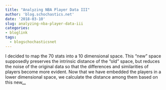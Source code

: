 ```yaml
---
title: "Analyzing NBA Player Data III"
author: 'blog.schochastics.net'
date: '2018-03-10'
slug: analyzing-nba-player-data-iii
categories:
- bloglink
tags:
  - blogschochasticsnet
---
```


I decided to map the 70 stats into a 10 dimensional space. This “new” space supposedly preserves the intrinsic distance of the “old” space, but reduces the noise of the original data so that the differences and similarities of players become more evident. Now that we have embedded the players in a lower dimensional space, we calculate the distance among them based on this new[... <i class="fas fa-external-link-alt"></i>](http://blog.schochastics.net/post/analyzing-nba-player-data-iii-similarity-networks/)


